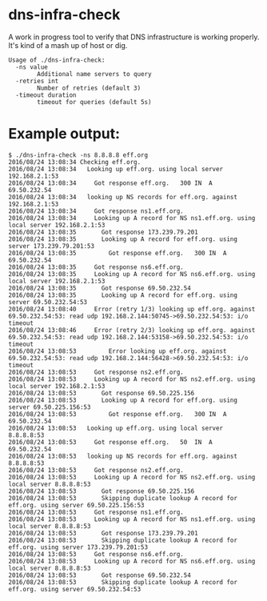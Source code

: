 # dns-infra-check

A work in progress tool to verify that DNS infrastructure is working properly.
It's kind of a mash up of host or dig.

    Usage of ./dns-infra-check:
      -ns value
        	Additional name servers to query
      -retries int
        	Number of retries (default 3)
      -timeout duration
        	timeout for queries (default 5s)


# Example output:

    $ ./dns-infra-check -ns 8.8.8.8 eff.org
    2016/08/24 13:08:34 Checking eff.org.
    2016/08/24 13:08:34   Looking up eff.org. using local server 192.168.2.1:53
    2016/08/24 13:08:34     Got response eff.org.	300	IN	A	69.50.232.54
    2016/08/24 13:08:34   looking up NS records for eff.org. against 192.168.2.1:53
    2016/08/24 13:08:34     Got response ns1.eff.org.
    2016/08/24 13:08:34     Looking up A record for NS ns1.eff.org. using local server 192.168.2.1:53
    2016/08/24 13:08:35       Got response 173.239.79.201
    2016/08/24 13:08:35       Looking up A record for eff.org. using server 173.239.79.201:53
    2016/08/24 13:08:35         Got response eff.org.	300	IN	A	69.50.232.54
    2016/08/24 13:08:35     Got response ns6.eff.org.
    2016/08/24 13:08:35     Looking up A record for NS ns6.eff.org. using local server 192.168.2.1:53
    2016/08/24 13:08:35       Got response 69.50.232.54
    2016/08/24 13:08:35       Looking up A record for eff.org. using server 69.50.232.54:53
    2016/08/24 13:08:40     Error (retry 1/3) looking up eff.org. against 69.50.232.54:53: read udp 192.168.2.144:50745->69.50.232.54:53: i/o timeout
    2016/08/24 13:08:46     Error (retry 2/3) looking up eff.org. against 69.50.232.54:53: read udp 192.168.2.144:53158->69.50.232.54:53: i/o timeout
    2016/08/24 13:08:53         Error looking up eff.org. against 69.50.232.54:53: read udp 192.168.2.144:56428->69.50.232.54:53: i/o timeout
    2016/08/24 13:08:53     Got response ns2.eff.org.
    2016/08/24 13:08:53     Looking up A record for NS ns2.eff.org. using local server 192.168.2.1:53
    2016/08/24 13:08:53       Got response 69.50.225.156
    2016/08/24 13:08:53       Looking up A record for eff.org. using server 69.50.225.156:53
    2016/08/24 13:08:53         Got response eff.org.	300	IN	A	69.50.232.54
    2016/08/24 13:08:53   Looking up eff.org. using local server 8.8.8.8:53
    2016/08/24 13:08:53     Got response eff.org.	50	IN	A	69.50.232.54
    2016/08/24 13:08:53   looking up NS records for eff.org. against 8.8.8.8:53
    2016/08/24 13:08:53     Got response ns2.eff.org.
    2016/08/24 13:08:53     Looking up A record for NS ns2.eff.org. using local server 8.8.8.8:53
    2016/08/24 13:08:53       Got response 69.50.225.156
    2016/08/24 13:08:53       Skipping duplicate lookup A record for eff.org. using server 69.50.225.156:53
    2016/08/24 13:08:53     Got response ns1.eff.org.
    2016/08/24 13:08:53     Looking up A record for NS ns1.eff.org. using local server 8.8.8.8:53
    2016/08/24 13:08:53       Got response 173.239.79.201
    2016/08/24 13:08:53       Skipping duplicate lookup A record for eff.org. using server 173.239.79.201:53
    2016/08/24 13:08:53     Got response ns6.eff.org.
    2016/08/24 13:08:53     Looking up A record for NS ns6.eff.org. using local server 8.8.8.8:53
    2016/08/24 13:08:53       Got response 69.50.232.54
    2016/08/24 13:08:53       Skipping duplicate lookup A record for eff.org. using server 69.50.232.54:53

